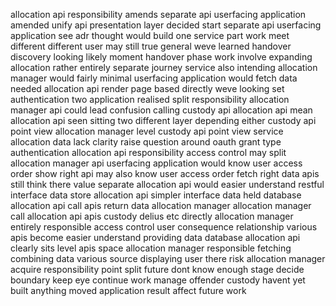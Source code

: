 allocation api responsibility amends separate api userfacing application amended unify api presentation layer decided start separate api userfacing application see adr thought would build one service part work meet different different user may still true general weve learned handover discovery looking likely moment handover phase work involve expanding allocation rather entirely separate journey service also intending allocation manager would fairly minimal userfacing application would fetch data needed allocation api render page based directly weve looking set authentication two application realised split responsibility allocation manager api could lead confusion calling custody api allocation api mean allocation api seen sitting two different layer depending either custody api point view allocation manager level custody api point view service allocation data lack clarity raise question around oauth grant type authentication allocation api responsibility access control may split allocation manager api userfacing application would know user access order show right api may also know user access order fetch right data apis still think there value separate allocation api would easier understand restful interface data store allocation api simpler interface data held database allocation api call apis return data allocation manager allocation manager call allocation api apis custody delius etc directly allocation manager entirely responsible access control user consequence relationship various apis become easier understand providing data database allocation api clearly sits level apis space allocation manager responsible fetching combining data various source displaying user there risk allocation manager acquire responsibility point split future dont know enough stage decide boundary keep eye continue work manage offender custody havent yet built anything moved application result affect future work